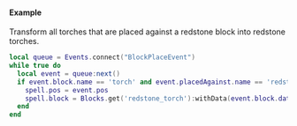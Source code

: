 #### Example
Transform all torches that are placed against a redstone block into redstone torches.
```lua
local queue = Events.connect("BlockPlaceEvent")
while true do
  local event = queue:next()
  if event.block.name == 'torch' and event.placedAgainst.name == 'redstone_block' then
    spell.pos = event.pos
    spell.block = Blocks.get('redstone_torch'):withData(event.block.data)
  end
end
```
